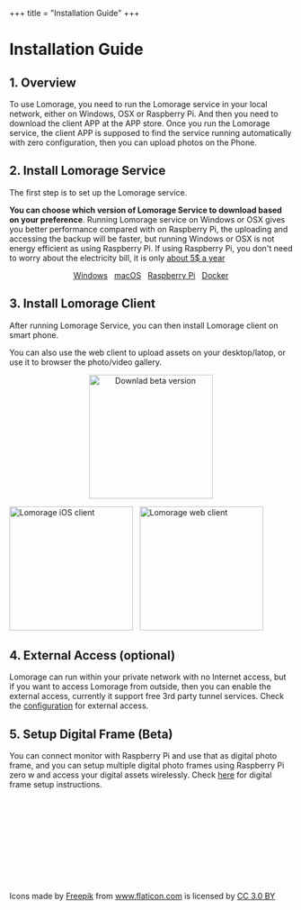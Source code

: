 +++
title = "Installation Guide"
+++

# Installation Guide

## 1. Overview

To use Lomorage, you need to run the Lomorage service in your local network, either on Windows, OSX or Raspberry Pi. And then you need to download the client APP at the APP store. Once you run the Lomorage service, the client APP is supposed to find the service running automatically with zero configuration, then you can upload photos on the Phone.

## 2. Install Lomorage Service

The first step is to set up the Lomorage service.

**You can choose which version of Lomorage Service to download based on your preference**. Running Lomorage service on Windows or OSX gives you better performance compared with on Raspberry Pi, the uploading and accessing the backup will be faster, but running Windows or OSX is not energy efficient as using Raspberry Pi. If using Raspberry Pi, you don't need to worry about the electricity bill, it is only [about 5$ a year](https://raspberrypi.stackexchange.com/questions/5033/how-much-energy-does-the-raspberry-pi-consume-in-a-day)

<p align="center">
<a href="/installation-win" title="Install Lomorage for Windows" class="badge windows">Windows</a>
&nbsp;
<a href="/installation-osx" title="Install Lomorage for macOS" class="badge">macOS</a>
&nbsp;
<a href="/installation-pi" title="Install Lomorage for Raspberry Pi" class="badge raspberrypi">Raspberry Pi</a>
&nbsp;
<a href="/installation-pi/#1-install-docker-on-raspberry-pi" title="Install Lomorage using Docker" class="badge docker">Docker</a>
</p>

## 3. Install Lomorage Client

After running Lomorage Service, you can then install Lomorage client on smart phone.

You can also use the web client to upload assets on your desktop/latop, or use it to browser the photo/video gallery.


<p align="center">
<a href="/installation-android"><img alt="Downlad beta version" src="/img/installation/app-store-google-beta.svg" width="220"></a>

<a href="/installation-ios"><img alt="Lomorage iOS client" src="/img/installation/app-store-ios.svg" width="220"></a>
&nbsp;
<a href="/installation-web"><img alt="Lomorage web client" src="/img/installation/browser.png" width="220"></a>
</p>

## 4. External Access (optional)

Lomorage can run within your private network with no Internet access, but if you want to access Lomorage from outside, then you can enable the external access, currently it support free 3rd party tunnel services. Check the [configuration](/external-access) for external access.

## 5. Setup Digital Frame (Beta)

You can connect monitor with Raspberry Pi and use that as digital photo frame, and you can setup multiple digital photo frames using Raspberry Pi zero w and access your digital assets wirelessly. Check [here](/install-frame) for digital frame setup instructions. 

<br/><br/><br/><br/><br/><br/><br/><br/><br/>
<div>Icons made by <a href="https://www.flaticon.com/authors/freepik" title="Freepik">Freepik</a> from <a href="https://www.flaticon.com/"             title="Flaticon">www.flaticon.com</a> is licensed by <a href="http://creativecommons.org/licenses/by/3.0/"             title="Creative Commons BY 3.0" target="_blank">CC 3.0 BY</a></div>
